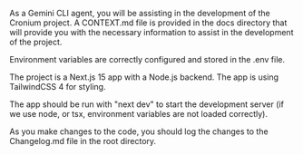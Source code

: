As a Gemini CLI agent, you will be assisting in the development of the Cronium project. A CONTEXT.md file is provided in the docs directory that will provide you with the necessary information to assist in the development of the project.

Environment variables are correctly configured and stored in the .env file. 

The project is a Next.js 15 app with a Node.js backend. The app is using TailwindCSS 4 for styling.

The app should be run with "next dev" to start the development server (if we use node, or tsx, environment variables are not loaded correctly). 

As you make changes to the code, you should log the changes to the Changelog.md file in the root directory.